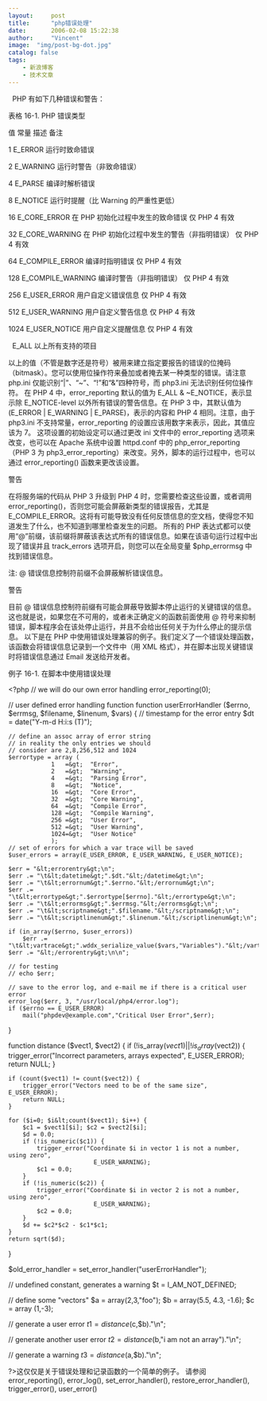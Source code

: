 ```yaml
---
layout:     post
title:      "php错误处理"
date:       2006-02-08 15:22:38
author:     "Vincent"
image:  "img/post-bg-dot.jpg"
catalog: false
tags:
    - 新浪博客
    - 技术文章
---
```





 
PHP 有如下几种错误和警告： 

表格 16-1. PHP 错误类型



值
常量
描述
备注


1
E_ERROR
运行时致命错误
 

2
E_WARNING
运行时警告（非致命错误）
 

4
E_PARSE
编译时解析错误
 

8
E_NOTICE 
运行时提醒（比 Warning 的严重性更低） 
 

16
E_CORE_ERROR
在 PHP 初始化过程中发生的致命错误
仅 PHP 4 有效

32
E_CORE_WARNING
在 PHP 初始化过程中发生的警告（非指明错误） 
仅 PHP 4 有效

64
E_COMPILE_ERROR
编译时指明错误
仅 PHP 4 有效

128
E_COMPILE_WARNING
编译时警告（非指明错误）
仅 PHP 4 有效

256
E_USER_ERROR
用户自定义错误信息
仅 PHP 4 有效

512
E_USER_WARNING
用户自定义警告信息
仅 PHP 4 有效

1024
E_USER_NOTICE 
用户自定义提醒信息
仅 PHP 4 有效

 
E_ALL
以上所有支持的项目
 

以上的值（不管是数字还是符号）被用来建立指定要报告的错误的位掩码（bitmask）。您可以使用位操作符来叠加或者掩去某一种类型的错误。请注意 php.ini 仅能识别“|”、“~”、“!”和“&amp;”四种符号，而 php3.ini 无法识别任何位操作符。 
在 PHP 4 中，error_reporting 默认的值为 E_ALL &amp; ~E_NOTICE，表示显示除 E_NOTICE-level 以外所有错误的警告信息。在 PHP 3 中，其默认值为 (E_ERROR | E_WARNING | E_PARSE)，表示的内容和 PHP 4 相同。注意，由于 php3.ini 不支持常量，error_reporting 的设置应该用数字来表示，因此，其值应该为 7。 
这项设置的初始设定可以通过更改 ini 文件中的 error_reporting 选项来改变，也可以在 Apache 系统中设置 httpd.conf 中的 php_error_reporting（PHP 3 为 php3_error_reporting）来改变。另外，脚本的运行过程中，也可以通过 error_reporting() 函数来更改该设置。 





警告


在将服务端的代码从 PHP 3 升级到 PHP 4 时，您需要检查这些设置，或者调用 error_reporting()，否则您可能会屏蔽新类型的错误报告，尤其是 E_COMPILE_ERROR。这将有可能导致没有任何反馈信息的空文档，使得您不知道发生了什么，也不知道到哪里检查发生的问题。 
所有的 PHP 表达式都可以使用“@”前缀，该前缀将屏蔽该表达式所有的错误信息。如果在该语句运行过程中出现了错误并且 track_errors 选项开启，则您可以在全局变量 $php_errormsg 中找到错误信息。 


注: @ 错误信息控制符前缀不会屏蔽解析错误信息。 





警告


目前 @ 错误信息控制符前缀有可能会屏蔽导致脚本停止运行的关键错误的信息。这也就是说，如果您在不可用的，或者未正确定义的函数前面使用 @ 符号来抑制错误，脚本程序会在该处停止运行，并且不会给出任何关于为什么停止的提示信息。 
以下是在 PHP 中使用错误处理兼容的例子。我们定义了一个错误处理函数，该函数会将错误信息记录到一个文件中（用 XML 格式），并在脚本出现关键错误时将错误信息通过 Email 发送给开发者。 





例子 16-1. 在脚本中使用错误处理



&lt;?php
// we will do our own error handling
error_reporting(0);

// user defined error handling function
function userErrorHandler ($errno, $errmsg, $filename, $linenum, $vars) {
    // timestamp for the error entry
    $dt = date("Y-m-d H:i:s (T)");

    // define an assoc array of error string
    // in reality the only entries we should
    // consider are 2,8,256,512 and 1024
    $errortype = array (
                1   =&gt;  "Error",
                2   =&gt;  "Warning",
                4   =&gt;  "Parsing Error",
                8   =&gt;  "Notice",
                16  =&gt;  "Core Error",
                32  =&gt;  "Core Warning",
                64  =&gt;  "Compile Error",
                128 =&gt;  "Compile Warning",
                256 =&gt;  "User Error",
                512 =&gt;  "User Warning",
                1024=&gt;  "User Notice"
                );
    // set of errors for which a var trace will be saved
    $user_errors = array(E_USER_ERROR, E_USER_WARNING, E_USER_NOTICE);
    
    $err = "&lt;errorentry&gt;\n";
    $err .= "\t&lt;datetime&gt;".$dt."&lt;/datetime&gt;\n";
    $err .= "\t&lt;errornum&gt;".$errno."&lt;/errornum&gt;\n";
    $err .= "\t&lt;errortype&gt;".$errortype[$errno]."&lt;/errortype&gt;\n";
    $err .= "\t&lt;errormsg&gt;".$errmsg."&lt;/errormsg&gt;\n";
    $err .= "\t&lt;scriptname&gt;".$filename."&lt;/scriptname&gt;\n";
    $err .= "\t&lt;scriptlinenum&gt;".$linenum."&lt;/scriptlinenum&gt;\n";

    if (in_array($errno, $user_errors))
        $err .= "\t&lt;vartrace&gt;".wddx_serialize_value($vars,"Variables")."&lt;/vartrace&gt;\n";
    $err .= "&lt;/errorentry&gt;\n\n";
    
    // for testing
    // echo $err;

    // save to the error log, and e-mail me if there is a critical user error
    error_log($err, 3, "/usr/local/php4/error.log");
    if ($errno == E_USER_ERROR)
        mail("phpdev@example.com","Critical User Error",$err);
}


function distance ($vect1, $vect2) {
    if (!is_array($vect1) || !is_array($vect2)) {
        trigger_error("Incorrect parameters, arrays expected", E_USER_ERROR);
        return NULL;
    }

    if (count($vect1) != count($vect2)) {
        trigger_error("Vectors need to be of the same size", E_USER_ERROR);
        return NULL;
    }

    for ($i=0; $i&lt;count($vect1); $i++) {
        $c1 = $vect1[$i]; $c2 = $vect2[$i];
        $d = 0.0;
        if (!is_numeric($c1)) {
            trigger_error("Coordinate $i in vector 1 is not a number, using zero", 
                            E_USER_WARNING);
            $c1 = 0.0;
        }
        if (!is_numeric($c2)) {
            trigger_error("Coordinate $i in vector 2 is not a number, using zero", 
                            E_USER_WARNING);
            $c2 = 0.0;
        }
        $d += $c2*$c2 - $c1*$c1;
    }
    return sqrt($d);
}

$old_error_handler = set_error_handler("userErrorHandler");

// undefined constant, generates a warning
$t = I_AM_NOT_DEFINED;

// define some "vectors"
$a = array(2,3,"foo");
$b = array(5.5, 4.3, -1.6);
$c = array (1,-3);

// generate a user error
$t1 = distance($c,$b)."\n";

// generate another user error
$t2 = distance($b,"i am not an array")."\n";

// generate a warning
$t3 = distance($a,$b)."\n";

?&gt;这仅仅是关于错误处理和记录函数的一个简单的例子。 
请参阅 error_reporting(), error_log(), set_error_handler(), restore_error_handler(), trigger_error(), user_error() 
 



